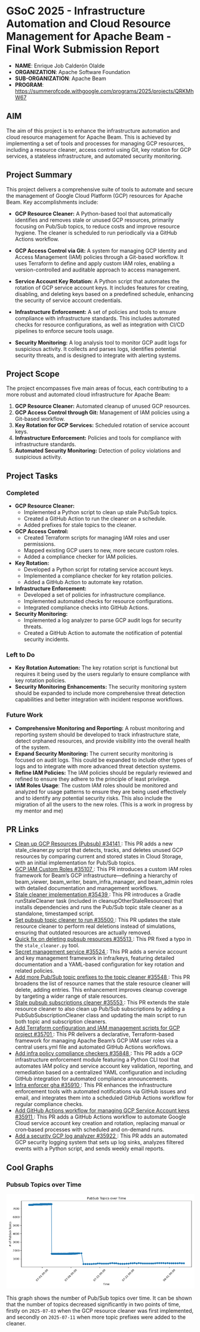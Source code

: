 # GSoC 2025 -  Infrastructure Automation and Cloud Resource Management for Apache Beam - Final Work Submission Report

- **NAME**: Enrique Job Calderón Olalde
- **ORGANIZATION**: Apache Software Foundation
- **SUB-ORGANIZATION**: Apache Beam
- **PROGRAM**: https://summerofcode.withgoogle.com/programs/2025/projects/QRKMhW67

## AIM

The aim of this project is to enhance the infrastructure automation and cloud resource management for Apache Beam. This is achieved by implementing a set of tools and processes for managing GCP resources, including a resource cleaner, access control using Git, key rotation for GCP services, a stateless infrastructure, and automated security monitoring.

## Project Summary

This project delivers a comprehensive suite of tools to automate and secure the management of Google Cloud Platform (GCP) resources for Apache Beam. Key accomplishments include:

*   **GCP Resource Cleaner:** A Python-based tool that automatically identifies and removes stale or unused GCP resources, primarily focusing on Pub/Sub topics, to reduce costs and improve resource hygiene. The cleaner is scheduled to run periodically via a GitHub Actions workflow.

*   **GCP Access Control via Git:** A system for managing GCP Identity and Access Management (IAM) policies through a Git-based workflow. It uses Terraform to define and apply custom IAM roles, enabling a version-controlled and auditable approach to access management.

*   **Service Account Key Rotation:** A Python script that automates the rotation of GCP service account keys. It includes features for creating, disabling, and deleting keys based on a predefined schedule, enhancing the security of service account credentials.

*   **Infrastructure Enforcement:** A set of policies and tools to ensure compliance with infrastructure standards. This includes automated checks for resource configurations, as well as integration with CI/CD pipelines to enforce secure tools usage.

*   **Security Monitoring:** A log analysis tool to monitor GCP audit logs for suspicious activity. It collects and parses logs, identifies potential security threats, and is designed to integrate with alerting systems.

## Project Scope

The project encompasses five main areas of focus, each contributing to a more robust and automated cloud infrastructure for Apache Beam:

1.  **GCP Resource Cleaner:** Automated cleanup of unused GCP resources.
2.  **GCP Access Control through Git:** Management of IAM policies using a Git-based workflow.
3.  **Key Rotation for GCP Services:** Scheduled rotation of service account keys.
4.  **Infrastructure Enforcement:** Policies and tools for compliance with infrastructure standards.
5.  **Automated Security Monitoring:** Detection of policy violations and suspicious activity.

## Project Tasks

### Completed

- **GCP Resource Cleaner:**
    - Implemented a Python script to clean up stale Pub/Sub topics.
    - Created a GitHub Action to run the cleaner on a schedule.
    - Added prefixes for stale topics to the cleaner.
- **GCP Access Control:**
    - Created Terraform scripts for managing IAM roles and user permissions.
    - Mapped existing GCP users to new, more secure custom roles.
    - Added a compliance checker for IAM policies.
- **Key Rotation:**
    - Developed a Python script for rotating service account keys.
    - Implemented a compliance checker for key rotation policies.
    - Added a GitHub Action to automate key rotation.
- **Infrastructure Enforcement:**
    - Developed a set of policies for infrastructure compliance.
    - Implemented automated checks for resource configurations.
    - Integrated compliance checks into GitHub Actions.
- **Security Monitoring:**
    - Implemented a log analyzer to parse GCP audit logs for security threats.
    - Created a GitHub Action to automate the notification of potential security incidents.

### Left to Do

- **Key Rotation Automation:** The key rotation script is functional but requires it being used by the users regularly to ensure compliance with key rotation policies.
- **Security Monitoring Enhancements:** The security monitoring system should be expanded to include more comprehensive threat detection capabilities and better integration with incident response workflows.

### Future Work

- **Comprehensive Monitoring and Reporting:** A robust monitoring and reporting system should be developed to track infrastructure state, detect orphaned resources, and provide visibility into the overall health of the system.
- **Expand Security Monitoring:** The current security monitoring is focused on audit logs. This could be expanded to include other types of logs and to integrate with more advanced threat detection systems.
- **Refine IAM Policies:** The IAM policies should be regularly reviewed and refined to ensure they adhere to the principle of least privilege.
- **IAM Roles Usage**: The custom IAM roles should be monitored and analyzed for usage patterns to ensure they are being used effectively and to identify any potential security risks. This also include the migration of all the users to the new roles. (This is a work in progress by my mentor and me)

## PR Links

- [ Clean up GCP Resources (Pubsub) #34141 ](https://github.com/apache/beam/pull/34141) : This PR adds a new stale_cleaner.py script that detects, tracks, and deletes unused GCP resources by comparing current and stored states in Cloud Storage, with an initial implementation for Pub/Sub topics.
- [ GCP IAM Custom Roles #35107 ](https://github.com/apache/beam/pull/35107) : This PR introduces a custom IAM roles framework for Beam’s GCP infrastructure—defining a hierarchy of beam_viewer, beam_writer, beam_infra_manager, and beam_admin roles with detailed documentation and management workflows.
- [ Stale cleaner implementation #35439 ](https://github.com/apache/beam/pull/35439) : This PR introduces a Gradle runStaleCleaner task (included in cleanupOtherStaleResources) that installs dependencies and runs the Pub/Sub topic stale cleaner as a standalone, timestamped script.
- [ Set pubsub topic cleaner to run #35500 ](https://github.com/apache/beam/pull/35500) : This PR updates the stale resource cleaner to perform real deletions instead of simulations, ensuring that outdated resources are actually removed. 
- [ Quick fix on deleting pubsub resources #35513 ](https://github.com/apache/beam/pull/35513) : This PR fixed a typo in the `stale_cleaner.py` tool.
- [ Secret management service #35524 ](https://github.com/apache/beam/pull/35524) : This PR adds a service account and key management framework in infra/keys, featuring detailed documentation and a YAML-based configuration for key rotation and related policies.
- [ Add more Pub/Sub topic prefixes to the topic cleaner #35548 ](https://github.com/apache/beam/pull/35548) : This PR broadens the list of resource names that the stale resource cleaner will delete, adding entries. This enhancement improves cleanup coverage by targeting a wider range of stale resources. 
- [ Stale pubsub subscriptions cleaner #35553 ](https://github.com/apache/beam/pull/35553) : This PR extends the stale resource cleaner to also clean up Pub/Sub subscriptions by adding a PubSubSubscriptionCleaner class and updating the main script to run both topic and subscription cleaners.
- [ Add Terraform configuration and IAM management scripts for GCP project #35701 ](https://github.com/apache/beam/pull/35701) : This PR delivers a declarative, Terraform-based framework for managing Apache Beam’s GCP IAM user roles via a central users.yml file and automated GitHub Actions workflows.
- [ Add infra policy compliance checkers #35848 ](https://github.com/apache/beam/pull/35848) : This PR adds a GCP infrastructure enforcement module featuring a Python CLI tool that automates IAM policy and service account key validation, reporting, and remediation based on a centralized YAML configuration and including GitHub integration for automated compliance announcements. 
- [ Infra enforcer gha #35910 ](https://github.com/apache/beam/pull/35910) : This PR enhances the infrastructure enforcement tools with automated notifications via GitHub issues and email, and integrates them into a scheduled GitHub Actions workflow for regular compliance checks.
- [ Add GitHub Actions workflow for managing GCP Service Account keys #35911 ](https://github.com/apache/beam/pull/35911) : This PR adds a GitHub Actions workflow to automate Google Cloud service account key creation and rotation, replacing manual or cron‐based processes with scheduled and on-demand runs.
- [ Add a security GCP log analyzer #35922 ](https://github.com/apache/beam/pull/35922) : This PR adds an automated GCP security logging system that sets up log sinks, analyzes filtered events with a Python script, and sends weekly email reports.

## Cool Graphs

### Pubsub Topics over Time

![Pubsub Topics over Time](./PubSubTopicNum.png)

This graph shows the number of Pub/Sub topics over time. It can be shown that the number of topics decreased significantly in two points of time, firstly on `2025-07-03` when the GCP resource cleaner was first implemented, and secondly on `2025-07-11` when more topic prefixes were added to the cleaner.

